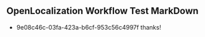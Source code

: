 ## OpenLocalization Workflow Test MarkDown
* 9e08c46c-03fa-423a-b6cf-953c56c4997f thanks!

<!--HONumber=Aug16_HO3-->


